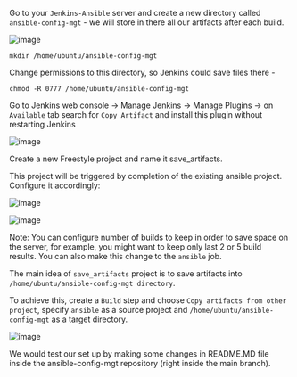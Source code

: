 Go to your `Jenkins-Ansible` server and create a new directory called `ansible-config-mgt` - we will store in there all our artifacts after each build.

![image](https://user-images.githubusercontent.com/22638955/117581047-b0388380-b0f2-11eb-825b-97a2d92c3d42.png)

```
mkdir /home/ubuntu/ansible-config-mgt
```

Change permissions to this directory, so Jenkins could save files there -

```
chmod -R 0777 /home/ubuntu/ansible-config-mgt
```

Go to Jenkins web console -> Manage Jenkins -> Manage Plugins -> on `Available` tab search for `Copy Artifact` and install this plugin without restarting Jenkins

![image](https://user-images.githubusercontent.com/22638955/117581283-f6daad80-b0f3-11eb-944f-253ecab91f67.png)

Create a new Freestyle project and name it save_artifacts.

This project will be triggered by completion of the existing ansible project. Configure it accordingly:

![image](https://user-images.githubusercontent.com/22638955/117581777-76697c00-b0f6-11eb-9751-35ccbb1b192d.png)

![image](https://user-images.githubusercontent.com/22638955/117581976-b3823e00-b0f7-11eb-9fdb-8a6492d98f35.png)

Note: You can configure number of builds to keep in order to save space on the server, for example, you might want to keep only last 2 or 5 build results. 
You can also make this change to the `ansible` job.

The main idea of `save_artifacts` project is to save artifacts into `/home/ubuntu/ansible-config-mgt directory`. 

To achieve this, create a `Build` step and choose `Copy artifacts from other project`, specify `ansible` as a source project and `/home/ubuntu/ansible-config-mgt` as a target directory.

![image](https://user-images.githubusercontent.com/22638955/117581995-d44a9380-b0f7-11eb-96a6-5256245c5168.png)

We would test our set up by making some changes in README.MD file inside the ansible-config-mgt repository (right inside the main branch).
